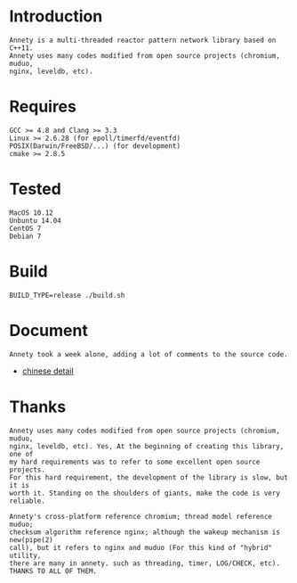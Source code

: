 # Introduction
	Annety is a multi-threaded reactor pattern network library based on C++11.
	Annety uses many codes modified from open source projects (chromium, muduo, 
	nginx, leveldb, etc).

# Requires
    GCC >= 4.8 and Clang >= 3.3
    Linux >= 2.6.28 (for epoll/timerfd/eventfd)
    POSIX(Darwin/FreeBSD/...) (for development)
    cmake >= 2.8.5

# Tested
	MacOS 10.12
	Unbuntu 14.04
	CentOS 7
	Debian 7

# Build
	BUILD_TYPE=release ./build.sh

# Document
	Annety took a week alone, adding a lot of comments to the source code.

* [chinese detail](document/README.md)

# Thanks
	Annety uses many codes modified from open source projects (chromium, muduo, 
	nginx, leveldb, etc). Yes, At the beginning of creating this library, one of 
	my hard requirements was to refer to some excellent open source projects. 
	For this hard requirement, the development of the library is slow, but it is 
	worth it. Standing on the shoulders of giants, make the code is very reliable.
	
	Annety's cross-platform reference chromium; thread model reference muduo; 
	checksum algorithm reference nginx; although the wakeup mechanism is new(pipe(2) 
	call), but it refers to nginx and muduo (For this kind of "hybrid" utility, 
	there are many in annety. such as threading, timer, LOG/CHECK, etc).
	THANKS TO ALL OF THEM.
